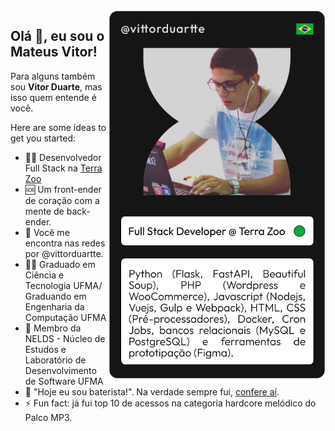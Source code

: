 <img align="right" height="590em" src="https://raw.githubusercontent.com/vittorduartte/vittorduartte/733fc31f90608db8b3a248e736ea8d39c52c9dac/assets/readme-image.png"/>

## Olá 👋, eu sou o Mateus Vitor!

Para alguns também sou **Vitor Duarte**, mas isso quem entende é você.

Here are some ideas to get you started:

- 🧑‍💻 Desenvolvedor Full Stack na [Terra Zoo](https://terrazoo.com.br/)
- 🆘 Um front-ender de coração com a mente de back-ender.
- 💬 Você me encontra nas redes por @vittorduartte.
- 🧑‍🎓 Graduado em Ciência e Tecnologia UFMA/ Graduando em Engenharia da Computação UFMA
- 📑 Membro da NELDS - Núcleo de Estudos e Laboratório de Desenvolvimento de Software UFMA
- 🥁 "Hoje eu sou baterista!". Na verdade sempre fui, [confere aí](https://www.youtube.com/watch?v=VGPeux-hAXk).
- ⚡ Fun fact: já fui top 10 de acessos na categoria hardcore melódico do Palco MP3.
